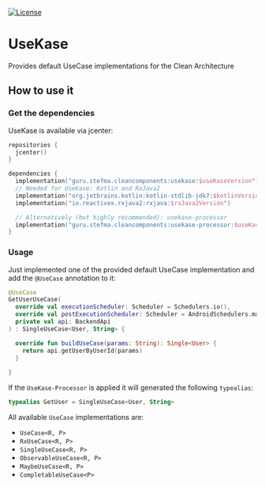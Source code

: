 <!--[![CircleCI](https://img.shields.io/circleci/project/github/StefMa/UseKase.svg)](https://circleci.com/gh/StefMa/UseKase)-->
[![License](https://img.shields.io/badge/License-MIT-blue.svg)](https://opensource.org/licenses/MIT)
<!--[![Download](https://api.bintray.com/packages/stefma/maven/UseKase/images/download.svg) ](https://bintray.com/stefma/maven/UseKase/_latestVersion)-->

# UseKase
Provides default UseCase implementations for the Clean Architecture

<!--
## Description
// TODO
-->


## How to use it

### Get the dependencies
UseKase is available via jcenter:

```kotlin
repositories {
  jcenter()
}

dependencies {
  implementation("guru.stefma.cleancomponents:usekase:$useKaseVersion")
  // Needed for UseKase: Kotlin and RxJava2
  implementation("org.jetbrains.kotlin:kotlin-stdlib-jdk7:$kotlinVersion")
  implementation("io.reactivex.rxjava2:rxjava:$rxJava2Version")

  // Alternatively (but highly recommended): usekase-processor
  implementation("guru.stefma.cleancomponents:usekase-processor:$useKaseVersion")
}
```

### Usage
Just implemented one of the provided default UseCase implementation and add the `@UseCase` annotation to it:
```kotlin
@UseCase
GetUserUseCase(
  override val executionScheduler: Scheduler = Schedulers.io(),
  override val postExecutionScheduler: Scheduler = AndroidSchedulers.mainThread(),
  private val api: BackendApi
) : SingleUseCase<User, String> {

  override fun buildUseCase(params: String): Single<User> {
    return api.getUserByUserId(params)
  }
  
}
```

If the `UseKase-Processor` is applied it will generated the following `typealias`:
```kotlin
typealias GetUser = SingleUseCase<User, String>
```

All available `UseCase` implementations are:
* `UseCase<R, P>`
* `RxUseCase<R, P>` 
* `SingleUseCase<R, P>`
* `ObservableUseCase<R, P>`
* `MaybeUseCase<R, P>`
* `CompletableUseCase<P>`
